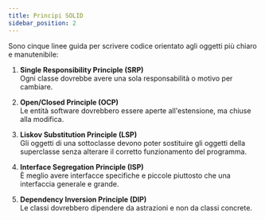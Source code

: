 ```yaml
---
title: Principi SOLID
sidebar_position: 2
---
```


Sono cinque linee guida per scrivere codice orientato agli oggetti più chiaro e manutenibile:

1. **Single Responsibility Principle (SRP)**  
   Ogni classe dovrebbe avere una sola responsabilità o motivo per cambiare.

2. **Open/Closed Principle (OCP)**  
   Le entità software dovrebbero essere aperte all'estensione, ma chiuse alla modifica.

3. **Liskov Substitution Principle (LSP)**  
   Gli oggetti di una sottoclasse devono poter sostituire gli oggetti della superclasse senza alterare il corretto funzionamento del programma.

4. **Interface Segregation Principle (ISP)**  
   È meglio avere interfacce specifiche e piccole piuttosto che una interfaccia generale e grande.

5. **Dependency Inversion Principle (DIP)**  
   Le classi dovrebbero dipendere da astrazioni e non da classi concrete.
